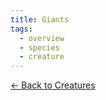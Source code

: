 ```yaml
---
title: Giants
tags:
  - overview
  - species
  - creature
---
```

[<- Back to Creatures](../../index.md)